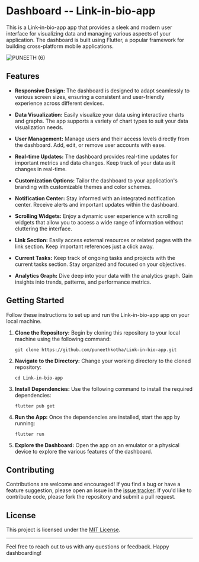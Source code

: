 # Dashboard -- Link-in-bio-app

This is a Link-in-bio-app app that provides a sleek and modern user interface for visualizing data and managing various aspects of your application. The dashboard is built using Flutter, a popular framework for building cross-platform mobile applications.

![PUNEETH (6)](https://github.com/puneethkotha/puneethkotha/assets/85823685/94542f94-2be8-4034-aeac-2f670d80369b)


## Features

- **Responsive Design:** The dashboard is designed to adapt seamlessly to various screen sizes, ensuring a consistent and user-friendly experience across different devices.

- **Data Visualization:** Easily visualize your data using interactive charts and graphs. The app supports a variety of chart types to suit your data visualization needs.

- **User Management:** Manage users and their access levels directly from the dashboard. Add, edit, or remove user accounts with ease.

- **Real-time Updates:** The dashboard provides real-time updates for important metrics and data changes. Keep track of your data as it changes in real-time.

- **Customization Options:** Tailor the dashboard to your application's branding with customizable themes and color schemes.

- **Notification Center:** Stay informed with an integrated notification center. Receive alerts and important updates within the dashboard.

- **Scrolling Widgets:** Enjoy a dynamic user experience with scrolling widgets that allow you to access a wide range of information without cluttering the interface.

- **Link Section:** Easily access external resources or related pages with the link section. Keep important references just a click away.

- **Current Tasks:** Keep track of ongoing tasks and projects with the current tasks section. Stay organized and focused on your objectives.

- **Analytics Graph:** Dive deep into your data with the analytics graph. Gain insights into trends, patterns, and performance metrics.



## Getting Started

Follow these instructions to set up and run the Link-in-bio-app app on your local machine.

1. **Clone the Repository:** Begin by cloning this repository to your local machine using the following command:

    ```
    git clone https://github.com/puneethkotha/Link-in-bio-app.git
    ```

2. **Navigate to the Directory:** Change your working directory to the cloned repository:

    ```
    cd Link-in-bio-app
    ```

3. **Install Dependencies:** Use the following command to install the required dependencies:

    ```
    flutter pub get
    ```

4. **Run the App:** Once the dependencies are installed, start the app by running:

    ```
    flutter run
    ```

5. **Explore the Dashboard:** Open the app on an emulator or a physical device to explore the various features of the dashboard.


## Contributing

Contributions are welcome and encouraged! If you find a bug or have a feature suggestion, please open an issue in the [issue tracker](https://github.com/puneethkotha/Link-in-bio-app/issues). If you'd like to contribute code, please fork the repository and submit a pull request.

## License

This project is licensed under the [MIT License](LICENSE.md).

---

Feel free to reach out to us with any questions or feedback. Happy dashboarding!
